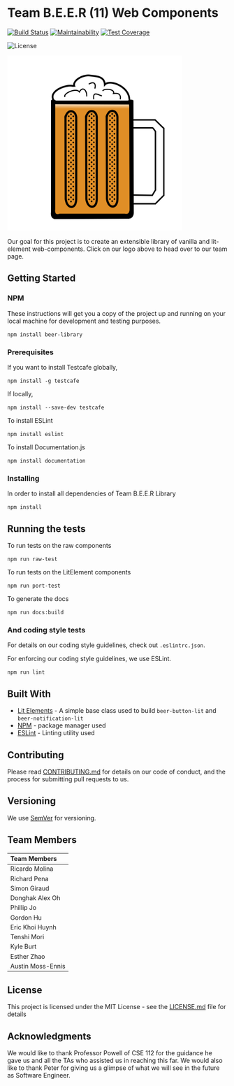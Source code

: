 # Team B.E.E.R (11) Web Components


[![Build Status](https://travis-ci.com/ucsd-cse112/Team11.svg?token=fWJAAQS1tpDVdKvzGfj7&branch=master)](https://travis-ci.com/ucsd-cse112/Team11)
[![Maintainability](https://api.codeclimate.com/v1/badges/a99a88d28ad37a79dbf6/maintainability)](https://codeclimate.com/github/codeclimate/codeclimate/maintainability)
[![Test Coverage](https://api.codeclimate.com/v1/badges/a99a88d28ad37a79dbf6/test_coverage)](https://codeclimate.com/github/codeclimate/codeclimate/test_coverage)

![License](https://img.shields.io/badge/License-MIT-yellow.svg)

<a href="https://ucsd-cse112.github.io/Team11/"><img src="src/raw-beer/Raw-Brand/beer_team_logo.png" height="400" width="400" ></a>

Our goal for this project is to create an extensible library of vanilla and lit-element web-components. Click on our logo above to head over to our team page. 

## Getting Started

### NPM

These instructions will get you a copy of the project up and running on your local machine for development and testing purposes. 

```
npm install beer-library
```

### Prerequisites

If you want to install Testcafe globally,
```
npm install -g testcafe
```
If locally,
```
npm install --save-dev testcafe
```
To install ESLint
```
npm install eslint
```
To install Documentation.js
```
npm install documentation
```
### Installing

In order to install all dependencies of Team B.E.E.R Library
```
npm install
```
## Running the tests

To run tests on the raw components
```
npm run raw-test
```

To run tests on the LitElement components
```
npm run port-test
```

To generate the docs
```
npm run docs:build
```

### And coding style tests

For details on our coding style guidelines, check out `.eslintrc.json`. 

For enforcing our coding style guidelines, we use ESLint.

```
npm run lint
```

## Built With

* [Lit Elements](https://lit-element.polymer-project.org/) - A simple base class used to build `beer-button-lit` and `beer-notification-lit`
* [NPM](https://www.npmjs.com/) - package manager used
* [ESLint](https://eslint.org/) - Linting utility used

## Contributing

Please read [CONTRIBUTING.md](CONTRIBUTING.md) for details on our code of conduct, and the process for submitting pull requests to us.

## Versioning

We use [SemVer](http://semver.org/) for versioning.

## Team Members


| Team Members     |
|:-----------------|
| Ricardo Molina   |
| Richard Pena     |
| Simon Giraud     |
| Donghak Alex Oh  |
| Phillip Jo       |
| Gordon Hu        |
| Eric Khoi Huynh  |
| Tenshi Mori      |
| Kyle Burt        |
| Esther Zhao      |
| Austin Moss-Ennis|

## License

This project is licensed under the MIT License - see the [LICENSE.md](LICENSE.md) file for details

## Acknowledgments

We would like to thank Professor Powell of CSE 112 for the guidance he gave us and all the TAs who assisted us in reaching this far. We would also
like to thank Peter for giving us a glimpse of what we will see in the future as Software Engineer.
